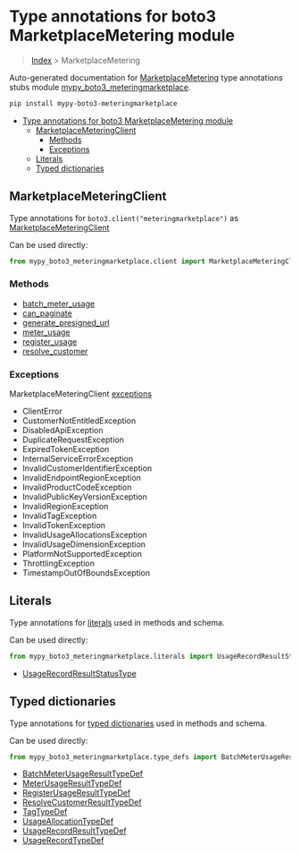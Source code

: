 # Type annotations for boto3 MarketplaceMetering module

> [Index](..) > MarketplaceMetering

Auto-generated documentation for
[MarketplaceMetering](https://boto3.amazonaws.com/v1/documentation/api/1.17.76/reference/services/meteringmarketplace.html#MarketplaceMetering)
type annotations stubs module
[mypy_boto3_meteringmarketplace](https://pypi.org/project/mypy-boto3-meteringmarketplace/).

```bash
pip install mypy-boto3-meteringmarketplace
```

- [Type annotations for boto3 MarketplaceMetering module](#type-annotations-for-boto3-marketplacemetering-module)
  - [MarketplaceMeteringClient](#marketplacemeteringclient)
    - [Methods](#methods)
    - [Exceptions](#exceptions)
  - [Literals](#literals)
  - [Typed dictionaries](#typed-dictionaries)

## MarketplaceMeteringClient

Type annotations for `boto3.client("meteringmarketplace")` as
[MarketplaceMeteringClient](./client.md)

Can be used directly:

```python
from mypy_boto3_meteringmarketplace.client import MarketplaceMeteringClient
```

### Methods

- [batch_meter_usage](./client.md#batch_meter_usage)
- [can_paginate](./client.md#can_paginate)
- [generate_presigned_url](./client.md#generate_presigned_url)
- [meter_usage](./client.md#meter_usage)
- [register_usage](./client.md#register_usage)
- [resolve_customer](./client.md#resolve_customer)

### Exceptions

MarketplaceMeteringClient [exceptions](./client.md#exceptions)

- ClientError
- CustomerNotEntitledException
- DisabledApiException
- DuplicateRequestException
- ExpiredTokenException
- InternalServiceErrorException
- InvalidCustomerIdentifierException
- InvalidEndpointRegionException
- InvalidProductCodeException
- InvalidPublicKeyVersionException
- InvalidRegionException
- InvalidTagException
- InvalidTokenException
- InvalidUsageAllocationsException
- InvalidUsageDimensionException
- PlatformNotSupportedException
- ThrottlingException
- TimestampOutOfBoundsException

## Literals

Type annotations for [literals](./literals.md) used in methods and schema.

Can be used directly:

```python
from mypy_boto3_meteringmarketplace.literals import UsageRecordResultStatusType, ...
```

- [UsageRecordResultStatusType](./literals.md#usagerecordresultstatustype)

## Typed dictionaries

Type annotations for [typed dictionaries](./type_defs.md) used in methods and
schema.

Can be used directly:

```python
from mypy_boto3_meteringmarketplace.type_defs import BatchMeterUsageResultTypeDef, ...
```

- [BatchMeterUsageResultTypeDef](./type_defs.md#batchmeterusageresulttypedef)
- [MeterUsageResultTypeDef](./type_defs.md#meterusageresulttypedef)
- [RegisterUsageResultTypeDef](./type_defs.md#registerusageresulttypedef)
- [ResolveCustomerResultTypeDef](./type_defs.md#resolvecustomerresulttypedef)
- [TagTypeDef](./type_defs.md#tagtypedef)
- [UsageAllocationTypeDef](./type_defs.md#usageallocationtypedef)
- [UsageRecordResultTypeDef](./type_defs.md#usagerecordresulttypedef)
- [UsageRecordTypeDef](./type_defs.md#usagerecordtypedef)
